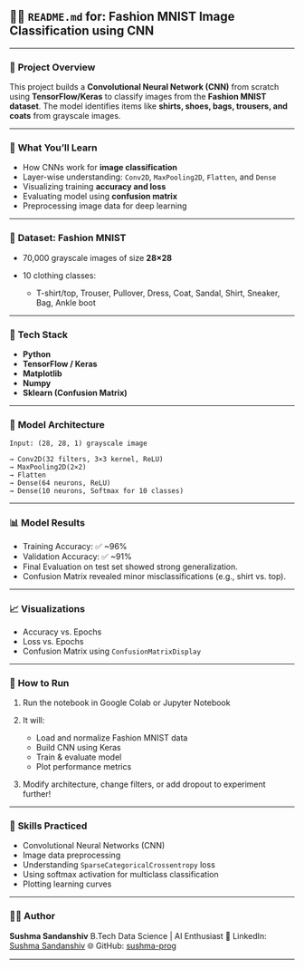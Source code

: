## 🧥👟 `README.md` for: **Fashion MNIST Image Classification using CNN**

---

### 📌 **Project Overview**

This project builds a **Convolutional Neural Network (CNN)** from scratch using **TensorFlow/Keras** to classify images from the **Fashion MNIST dataset**.
The model identifies items like **shirts, shoes, bags, trousers, and coats** from grayscale images.

---

### 🧠 **What You’ll Learn**

* How CNNs work for **image classification**
* Layer-wise understanding: `Conv2D`, `MaxPooling2D`, `Flatten`, and `Dense`
* Visualizing training **accuracy and loss**
* Evaluating model using **confusion matrix**
* Preprocessing image data for deep learning

---

### 🧪 **Dataset: Fashion MNIST**

* 70,000 grayscale images of size **28×28**
* 10 clothing classes:

  * T-shirt/top, Trouser, Pullover, Dress, Coat, Sandal, Shirt, Sneaker, Bag, Ankle boot

---

### 🚀 **Tech Stack**

* **Python**
* **TensorFlow / Keras**
* **Matplotlib**
* **Numpy**
* **Sklearn (Confusion Matrix)**

---

### 🧱 **Model Architecture**

```text
Input: (28, 28, 1) grayscale image

→ Conv2D(32 filters, 3×3 kernel, ReLU)
→ MaxPooling2D(2×2)
→ Flatten
→ Dense(64 neurons, ReLU)
→ Dense(10 neurons, Softmax for 10 classes)
```

---

### 📊 **Model Results**

* Training Accuracy: ✅ \~96%
* Validation Accuracy: ✅ \~91%
* Final Evaluation on test set showed strong generalization.
* Confusion Matrix revealed minor misclassifications (e.g., shirt vs. top).

---

### 📈 **Visualizations**

* Accuracy vs. Epochs
* Loss vs. Epochs
* Confusion Matrix using `ConfusionMatrixDisplay`

---

### 📎 **How to Run**

1. Run the notebook in Google Colab or Jupyter Notebook
2. It will:

   * Load and normalize Fashion MNIST data
   * Build CNN using Keras
   * Train & evaluate model
   * Plot performance metrics
3. Modify architecture, change filters, or add dropout to experiment further!

---

### 🧠 **Skills Practiced**

* Convolutional Neural Networks (CNN)
* Image data preprocessing
* Understanding `SparseCategoricalCrossentropy` loss
* Using softmax activation for multiclass classification
* Plotting learning curves

---

### 🙋‍♀️ **Author**

**Sushma Sandanshiv**
B.Tech Data Science | AI Enthusiast
🔗 LinkedIn: [Sushma Sandanshiv](https://www.linkedin.com/in/sushma-sandanshiv-2740422b7)
🌐 GitHub: [sushma-prog](https://github.com/sushma-prog)

---
